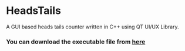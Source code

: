 # HeadsTails
A GUI based heads tails counter written in C++ using QT UI/UX Library. <br>
<h3>You can download the executable file from <a href="https://github.com/MonarchGitHub/HeadsTails/releases/tag/1.0"><strong>here</strong></a></h3>
